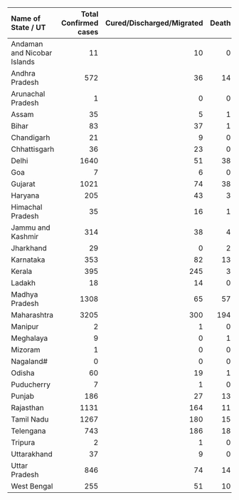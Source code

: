 | Name of State / UT          |   Total Confirmed cases |   Cured/Discharged/Migrated |   Death |
|:----------------------------|------------------------:|----------------------------:|--------:|
| Andaman and Nicobar Islands |                      11 |                          10 |       0 |
| Andhra Pradesh              |                     572 |                          36 |      14 |
| Arunachal Pradesh           |                       1 |                           0 |       0 |
| Assam                       |                      35 |                           5 |       1 |
| Bihar                       |                      83 |                          37 |       1 |
| Chandigarh                  |                      21 |                           9 |       0 |
| Chhattisgarh                |                      36 |                          23 |       0 |
| Delhi                       |                    1640 |                          51 |      38 |
| Goa                         |                       7 |                           6 |       0 |
| Gujarat                     |                    1021 |                          74 |      38 |
| Haryana                     |                     205 |                          43 |       3 |
| Himachal Pradesh            |                      35 |                          16 |       1 |
| Jammu and Kashmir           |                     314 |                          38 |       4 |
| Jharkhand                   |                      29 |                           0 |       2 |
| Karnataka                   |                     353 |                          82 |      13 |
| Kerala                      |                     395 |                         245 |       3 |
| Ladakh                      |                      18 |                          14 |       0 |
| Madhya Pradesh              |                    1308 |                          65 |      57 |
| Maharashtra                 |                    3205 |                         300 |     194 |
| Manipur                     |                       2 |                           1 |       0 |
| Meghalaya                   |                       9 |                           0 |       1 |
| Mizoram                     |                       1 |                           0 |       0 |
| Nagaland#                   |                       0 |                           0 |       0 |
| Odisha                      |                      60 |                          19 |       1 |
| Puducherry                  |                       7 |                           1 |       0 |
| Punjab                      |                     186 |                          27 |      13 |
| Rajasthan                   |                    1131 |                         164 |      11 |
| Tamil Nadu                  |                    1267 |                         180 |      15 |
| Telengana                   |                     743 |                         186 |      18 |
| Tripura                     |                       2 |                           1 |       0 |
| Uttarakhand                 |                      37 |                           9 |       0 |
| Uttar Pradesh               |                     846 |                          74 |      14 |
| West Bengal                 |                     255 |                          51 |      10 |